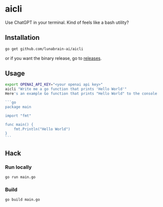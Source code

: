 # aicli
Use ChatGPT in your terminal. Kind of feels like a bash utility?

## Installation
```bash
go get github.com/lunabrain-ai/aicli
```
or if you want the binary release, go to [releases](https://github.com/lunabrain-ai/aicli/releases/).

## Usage
````bash
export OPENAI_API_KEY="<your openai api key>"
aicli "Write me a go function that prints 'Hello World'"
Here's an example Go function that prints "Hello World" to the console:

```go
package main

import "fmt"

func main() {
    fmt.Println("Hello World")
}
```
````

## Hack

### Run locally
```bash
go run main.go
```

### Build
```bash
go build main.go
```
